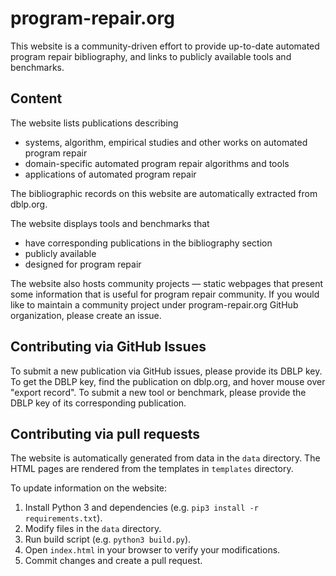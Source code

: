 # program-repair.org #

This website is a community-driven effort to provide up-to-date automated program repair bibliography, and links to publicly available tools and benchmarks.

## Content ##

The website lists publications describing

* systems, algorithm, empirical studies and other works on automated program repair
* domain-specific automated program repair algorithms and tools
* applications of automated program repair

The bibliographic records on this website are automatically extracted from dblp.org.

The website displays tools and benchmarks that

* have corresponding publications in the bibliography section
* publicly available
* designed for program repair

The website also hosts community projects &mdash; static webpages that present some information that is useful for program repair community.
If you would like to maintain a community project under program-repair.org GitHub organization, please create an issue.

## Contributing via GitHub Issues ##

To submit a new publication via GitHub issues, please provide its DBLP key. To get the DBLP key, find the publication on dblp.org, and hover mouse over "export record". To submit a new tool or benchmark, please provide the DBLP key of its corresponding publication.

## Contributing via pull requests ##

The website is automatically generated from data in the `data` directory. The HTML pages are rendered from the templates in `templates` directory.

To update information on the website:

1. Install Python 3 and dependencies (e.g. `pip3 install -r requirements.txt`).
2. Modify files in the `data` directory.
3. Run build script (e.g. `python3 build.py`).
4. Open `index.html` in your browser to verify your modifications.
5. Commit changes and create a pull request.

